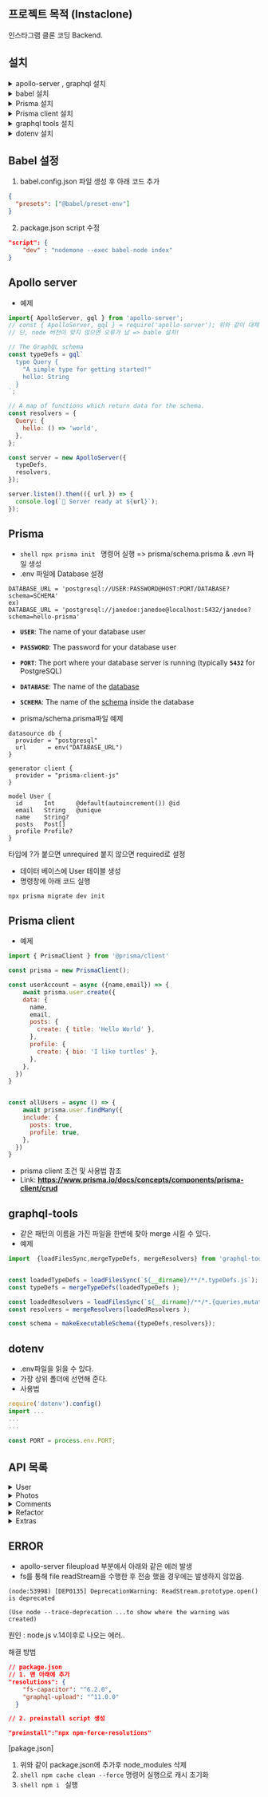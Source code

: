 ## 프로젝트 목적 (Instaclone)

인스타그램 클론 코딩 Backend.

## 설치

<details>
<summary>apollo-server , graphql 설치 </summary>
  
```Shell
# NPM
npm install apollo-server graphql

# yarn

yarn add apollo-server graphql

````
</details>
<details>
<summary>babel 설치 </summary>

```Shell
# NPM
npm install --save-dev @babel/core
npm install @babel/preset-env @babel/node --save-dev


# yarn
yarn add --save-dev @babel/core
yarn add @babel/preset-env @babel/node --save-dev
````

</details>

<details>
<summary>Prisma 설치 </summary>

```Shell
# NPM
npm install prisma -D

# yarn
yarn add prisma -D
```

</details>

<details>
<summary>Prisma client 설치 </summary>

```Shell
# NPM
npm install @prisma/client

# yarn
yarn add @prisma/client
```

</details>

<details>
<summary>graphql tools 설치 </summary>

```Shell
# NPM
npm i graphql-tools

# yarn
yarn add graphql-tools]
```

</details>

<details>
<summary>dotenv 설치</summary>

```Shell
# NPM
npm i dotenv

# yarn
yarn add dotenv
```

</details>

## Babel 설정
1. babel.config.json 파일 생성 후 아래 코드 추가
```json
{
  "presets": ["@babel/preset-env"]
}
```
2. package.json script 수정
```json
"script": {
	"dev" : "nodemone --exec babel-node index"
}
```

## Apollo server 
- 예제
```javascript
import{ ApolloServer, gql } from 'apollo-server';
// const { ApolloServer, gql } = require('apollo-server'); 위와 같이 대체 
// 단, node 버전이 맞지 않으면 오류가 남 => bable 설치!

// The GraphQL schema
const typeDefs = gql`
  type Query {
    "A simple type for getting started!"
    hello: String
  }
`;

// A map of functions which return data for the schema.
const resolvers = {
  Query: {
    hello: () => 'world',
  },
};

const server = new ApolloServer({
  typeDefs,
  resolvers,
});

server.listen().then(({ url }) => {
  console.log(`🚀 Server ready at ${url}`);
});

```

## Prisma
- ```shell npx prisma init ``` 명령어 실행 => prisma/schema.prisma & .evn 파일 생성
- .env 파일에 Database 설정
```env
DATABASE_URL = 'postgresql://USER:PASSWORD@HOST:PORT/DATABASE?schema=SCHEMA'
ex)
DATABASE_URL = 'postgresql://janedoe:janedoe@localhost:5432/janedoe?schema=hello-prisma'
```
  - **`USER`**: The name of your database user
  - **`PASSWORD`**: The password for your database user
  - **`PORT`**: The port where your database server is running (typically **`5432`** for PostgreSQL)
  - **`DATABASE`**: The name of the [database](https://www.postgresql.org/docs/12/manage-ag-overview.html)
  - **`SCHEMA`**: The name of the [schema](https://www.postgresql.org/docs/12/ddl-schemas.html) inside the database

- prisma/schema.prisma파일 예제
```prisma
datasource db {
  provider = "postgresql"
  url      = env("DATABASE_URL")
}

generator client {
  provider = "prisma-client-js"
}

model User {
  id      Int      @default(autoincrement()) @id
  email   String   @unique
  name    String?
  posts   Post[]
  profile Profile?
}

```
타입에 ?가 붙으면 unrequired 붙지 않으면 required로 설정

- 데이터 베이스에 User 테이블 생성
- 명령창에 아래 코드 실행
```shell
npx prisma migrate dev init 
```
## Prisma client
- 예제
```javascript
import { PrismaClient } from '@prisma/client'

const prisma = new PrismaClient();

const userAccount = async ({name,email}) => {
	await prisma.user.create({
    data: {
      name,
      email,
      posts: {
        create: { title: 'Hello World' },
      },
      profile: {
        create: { bio: 'I like turtles' },
      },
    },
  })
}


const allUsers = async () => {
	await prisma.user.findMany({
    include: {
      posts: true,
      profile: true,
    },
  })
}
```
- prisma client 조건 및 사용법 참조
- Link: **https://www.prisma.io/docs/concepts/components/prisma-client/crud**

## graphql-tools
- 같은 패턴의 이름을 가진 파일을 한번에 찾아 merge 시킬 수 있다.
- 예제
```javascript
import  {loadFilesSync,mergeTypeDefs, mergeResolvers} from 'graphql-tools';


const loadedTypeDefs = loadFilesSync(`${__dirname}/**/*.typeDefs.js`);
const typeDefs = mergeTypeDefs(loadedTypeDefs );

const loadedResolvers = loadFilesSync(`${__dirname}/**/*.{queries,mutations}.js`);
const resolvers = mergeResolvers(loadedResolvers );

const schema = makeExecutableSchema({typeDefs,resolvers});
```

## dotenv
- .env파일을 읽을 수 있다.
- 가장 상위 폴더에 선언해 준다.
- 사용법
```js
require('dotenv').config()
import ...
...
...

const PORT = process.env.PORT;
```

## API 목록

<details>
  <summary>User</summary>

-   [x] Create Account
-   [x] See Profile
-   [x] Login
-   [x] Edit Profile
-   [x] CHange Avatar (Image Upload)
-   [x] Follow User
-   [x] Unfollow User
-   [x] See Followers with Paginataion
-   [x] See Follwing with Paginataion
-   [x] Computed Fields
-   [x] Search Users

</details>
<details>
<summary>Photos</summary>

-   [x] Upload Photo (Parse #)
-   [x] See Photo
-   [x] See Hashtags
-   [x] Search Photos
-   [x] Edit Photo
-   [x] Like / Unlike Photo
-   [x] See Photo Likes
-   [ ] See Photo Comments
-   [x] See Feed
-   [x] Is Mine (Delte Photo)

</details>
<details>
<summary>Comments</summary>

-   [x] Comment on Photo
-   [x] Edit Comment
-   [x] Delete Comment (Is Mine)
</details>
<details>
<summary>Refactor</summary>

-   [x] Mutation Responses

</details>
<details>
<summary>Extras</summary>
  
-   [x] S3 Image Upload

</details>

## ERROR

-   apollo-server fileupload 부분에서 아래와 같은 에러 발생
-   fs를 통해 file readStream을 수행한 후 전송 했을 경우에는 발생하지 않았음.

```shell
(node:53998) [DEP0135] DeprecationWarning: ReadStream.prototype.open() is deprecated

(Use node --trace-deprecation ...to show where the warning was created)
```

원인 : node.js v.14이후로 나오는 에러..

해결 방법

```json
// package.json
// 1. 맨 아래에 추가
"resolutions": {
    "fs-capacitor": "^6.2.0",
    "graphql-upload": "^11.0.0"
  }

// 2. preinstall script 생성

"preinstall":"npx npm-force-resolutions"
```

[pakage.json]

1. 위와 같이 package.json에 추가후 node_modules 삭제
2. `shell npm cache clean --force` 명령어 실행으로 캐시 초기화
3. `shell npm i ` 실행

